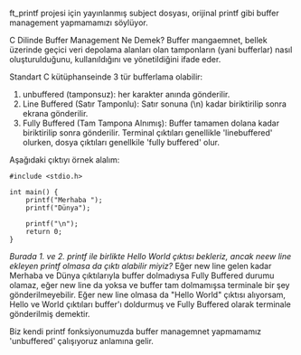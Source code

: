 ft_printf projesi için yayınlanmış subject dosyası, orijinal printf gibi buffer management yapmamamızı söylüyor.

C Dilinde Buffer Management Ne Demek? Buffer mangaemnet, bellek üzerinde geçici veri depolama alanları olan tamponların (yani bufferlar) 
nasıl oluşturulduğunu, kullanıldığını ve yönetildiğini ifade eder.

Standart C kütüphanseinde 3 tür bufferlama olabilir:

  1. unbuffered (tamponsuz): her karakter anında gönderilir.
  2. Line Buffered (Satır Tamponlu): Satır sonuna (\n) kadar biriktirilip sonra ekrana gönderilir.
  3. Fully Buffered (Tam Tampona Alnımış): Buffer tamamen dolana kadar biriktirilip sonra gönderilir. Terminal çıktıları genellikle 'linebuffered' olurken, dosya çıktıları genellkile 'fully buffered' olur.

Aşağıdaki çıktıyı örnek alalım:

    #include <stdio.h>
    
    int main() {
        printf("Merhaba ");
        printf("Dünya");
    
        printf("\n");
        return 0;
    }

_Burada 1. ve 2. printf ile birlikte Hello World çıktısı bekleriz, ancak neew line ekleyen printf olmasa da çıktı alabilir miyiz?_
Eğer new line gelen kadar Merhaba ve Dünya çıktılarıyla buffer dolmadıysa Fully Buffered durumu olamaz, eğer new line da yoksa ve buffer tam dolmamışsa terminale 
bir şey gönderilmeyebilir. Eğer new line olmasa da "Hello World" çıktısı alıyorsam, Hello ve World çıktıları buffer'ı doldurmuş ve Fully Buffered olarak terminale gönderilmiş demektir.

Biz kendi printf fonksiyonumuzda buffer managemnet yapmamamız 'unbuffered' çalışıyoruz anlamına gelir.
